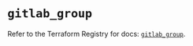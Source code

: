 # `gitlab_group`

Refer to the Terraform Registry for docs: [`gitlab_group`](https://registry.terraform.io/providers/gitlabhq/gitlab/16.10.0/docs/resources/group).
